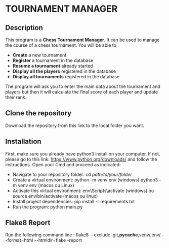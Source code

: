 TOURNAMENT MANAGER
=================

Description
-----------
This program is a **Chess Tournament Manager**. It can be used to manage the
 course of a chess tournament. You will be able to :
 - **Create** a new tournament 
 - **Register** a tournament in the database
 - **Resume a tournament** already started
 - **Display all the players** registered in the database
 - **Display all tournaments** registered in the database

 The program will ask you to enter the main data about the tournament and
  players but then it will calculate the final score of each player and
   update their rank.
   
Clone the repository
--------------------
Download the repository from this link to the local folder you want.

Installation
------------
First, make sure you already have python3 install on your computer. If not, 
please go to this link: https://www.python.org/downloads/ and follow the
 instructions.
Open your Cmd and proceed as indicated: 
- Navigate to your repository folder: cd *path/to/your/folder*
- Create a virtual environment: python -m venv env (windows) python3 -m venv
 env (macos ou Linux)
- Activate this virtual environment: env\Scripts\activate (windows) ou source
 env/bin/activate (macos ou linux)
- Install project dependencies: pip install -r requirements.txt
- Run the program: python main.py

Flake8 Report
-------------
Run the following command line :
flake8 --exclude .git,__pycache__,venv/,env/ --format=html --htmldir=flake
-report

 

